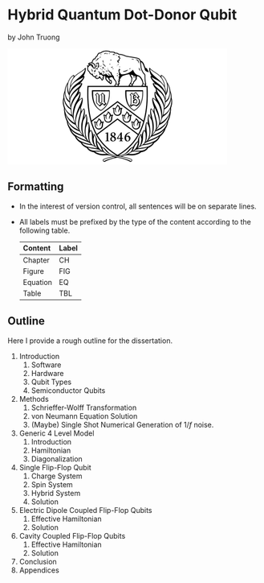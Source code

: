 # Hybrid Quantum Dot-Donor Qubit

by John Truong

![UB](ub_logo.png)

## Formatting

-   In the interest of version control, all sentences will be on separate lines.
-   All labels must be prefixed by the type of the content according to the following table.

    | Content  | Label |
    | -------- | ----- |
    | Chapter  | CH    |
    | Figure   | FIG   |
    | Equation | EQ    |
    | Table    | TBL   |

## Outline

Here I provide a rough outline for the dissertation.

1. Introduction
    1. Software
    2. Hardware
    3. Qubit Types
    4. Semiconductor Qubits
2. Methods
    1. Schrieffer-Wolff Transformation
    2. von Neumann Equation Solution
    3. (Maybe) Single Shot Numerical Generation of $1/f$ noise.
3. Generic 4 Level Model
    1. Introduction
    2. Hamiltonian
    3. Diagonalization
4. Single Flip-Flop Qubit
    1. Charge System
    2. Spin System
    3. Hybrid System
    4. Solution
5. Electric Dipole Coupled Flip-Flop Qubits
    1. Effective Hamiltonian
    2. Solution
6. Cavity Coupled Flip-Flop Qubits
    1. Effective Hamiltonian
    2. Solution
7. Conclusion
8. Appendices
